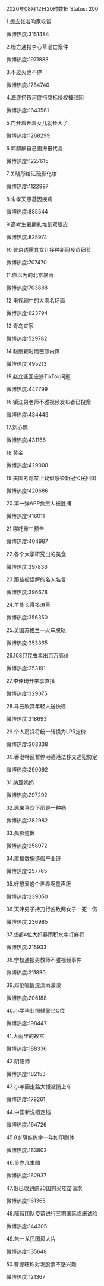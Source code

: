 2020年08月12日20时数据
Status: 200

1.想去张若昀家吃饭

微博热度:3151484

2.检方通报李心草溺亡案件

微博热度:1971883

3.不过火绝不停

微博热度:1784740

4.海底捞告河底捞商标侵权被驳回

微博热度:1643561

5.门开着开着女儿就长大了

微博热度:1268299

6.郭麒麟自己画海报代言

微博热度:1227615

7.关晓彤给江疏影化妆

微博热度:1122997

8.朱孝天患基因疾病

微博热度:885544

9.高考生暑期扎堆割双眼皮

微博热度:825974

10.普京透露其女儿接种新冠疫苗细节

微博热度:707470

11.你以为的北京暴雨

微博热度:703888

12.电视剧中的大雨名场面

微博热度:623794

13.青岛宜家

微博热度:529782

14.赵丽颖时尚芭莎内页

微博热度:495213

15.赵立坚回应涉TikTok问题

微博热度:447799

16.镇江男老师不雅视频发布者已投案

微博热度:434449

17.刘心悠

微博热度:431166

18.黄金

微博热度:429008

19.美国考虑禁止疑似感染新冠公民回国

微博热度:420686

20.第一弹APP负责人被批捕

微博热度:416011

21.哪吒重生预告

微博热度:404987

22.各个大学研究出的美食

微博热度:397836

23.那些被误解的名人名言

微博热度:396678

24.羊能长得多潦草

微博热度:356350

25.英国苏格兰一火车脱轨

微博热度:353365

26.108只昆虫卖出百万高价

微博热度:353191

27.李佳琦开学季直播

微博热度:329075

28.马云欣赏年轻人送快递

微博热度:318693

29.个人房贷将统一转换为LPR定价

微博热度:303338

30.香港特区暂停港德港法移交逃犯协定

微博热度:299092

31.纳豆奶奶

微博热度:297292

32.原来喜欢下雨是一种瘾

微博热度:282982

33.孤影道歉

微博热度:258972

34.直播数据造假产业链

微博热度:257765

35.好想爱这个世界啊童声版

微博热度:239050

36.天津男子持刀行凶致两女子一死一伤

微博热度:236985

37.成都4位大妈暴雨积水中打麻将

微博热度:215933

38.学校通报男教师不雅视频事件

微博热度:211830

39.邓伦唱情深深雨濛濛

微博热度:206188

40.小学毕业照辅警坐C位

微博热度:198447

41.大雨里的故宫

微博热度:188336

42.阴阳师

微博热度:182153

43.小羊因走路太慢被捎上车

微博热度:179261

44.中国新说唱定档

微博热度:164726

45.8岁萌娃练字一年如印刷体

微博热度:163802

46.吴亦凡生图

微博热度:162937

47.俄已收到逾20国购买疫苗请求

微博热度:161365

48.陈薇团队疫苗进行三期国际临床试验

微博热度:144305

49.朱一龙民国风大片

微博热度:135648

50.曹德旺称对发股票不感兴趣

微博热度:121367


